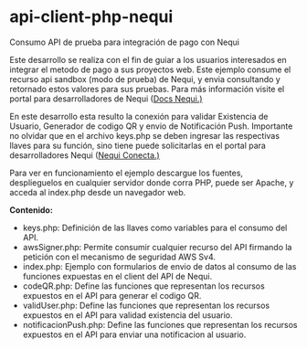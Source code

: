 # api-client-php-nequi
Consumo API de prueba para integración de pago con Nequi

<p>Este desarrollo se realiza con el fin de guiar a los usuarios interesados en integrar el metodo de pago a sus proyectos web. Este ejemplo consume el recurso api sandbox (modo de prueba) de Nequi, y envia consultando y retornado estos valores para sus pruebas. Para más información visite el portal para desarrolladores de Nequi (<a href="https://docs.conecta.nequi.com.co/">Docs Nequi.)</a></p>

<p>En este desarrollo esta resulto la conexión para validar Existencia de Usuario, Generador de codigo QR y envio de Notificación Push. Importante no olvidar que en el archivo keys.php se deben ingresar las respectivas llaves para su función, sino tiene puede solicitarlas en el portal para desarrolladores Nequi (<a href="https://conecta.nequi.com.co">Nequi Conecta.)</a></p>

Para ver en funcionamiento el ejemplo descargue los fuentes, desplieguelos en cualquier servidor donde corra PHP, puede ser Apache, y acceda al index.php desde un navegador web.

<strong>Contenido:</strong>
<ul>
	<li>keys.php: Definición de las llaves como variables para el consumo del API.</li>
	<li>awsSigner.php: Permite consumir cualquier recurso del API firmando la petición con el mecanismo de seguridad AWS Sv4.</li>
	<li>index.php: Ejemplo con formularios de envio de datos al consumo de las funciones expuestas en el client del API de Nequi.</li>
	<li>codeQR.php: Define las funciones que representan los recursos expuestos en el API para generar el codigo QR.</li>
	<li>validUser.php: Define las funciones que representan los recursos expuestos en el API para validad existencia del usuario.</li>
	<li>notificacionPush.php: Define las funciones que representan los recursos expuestos en el API para enviar una notificacion al usuario.</li>
</ul>